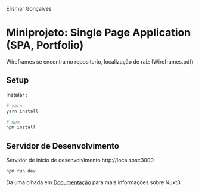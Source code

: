 Elismar Gonçalves
# Miniprojeto: Single Page Application (SPA, Portfolio)
Wireframes se encontra no repositorio, localização de raiz (Wireframes.pdf)

## Setup

Instalar :

```bash
# yarn
yarn install

# npm
npm install

```

## Servidor de Desenvolvimento

Servidor de inicio de desenvolvimento http://localhost:3000

```bash
npm run dev
```

Da uma olhada em  [Documentação](https://v3.nuxtjs.org/guide/deploy/presets) para mais informações sobre Nuxt3.
